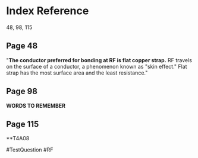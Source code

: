 # Index Reference
48, 98, 115

## Page 48
"**The conductor preferred for bonding at RF is flat copper strap.** RF travels on the surface of a conductor, a phenomenon known as "skin effect." Flat strap has the most surface area and the least resistance."

## Page 98
**WORDS TO REMEMBER**

## Page 115
**T4A08

#TestQuestion 
#RF